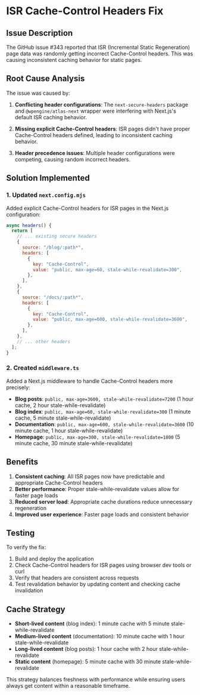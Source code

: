 # ISR Cache-Control Headers Fix

## Issue Description

The GitHub issue #343 reported that ISR (Incremental Static Regeneration) page data was randomly getting incorrect Cache-Control headers. This was causing inconsistent caching behavior for static pages.

## Root Cause Analysis

The issue was caused by:

1. **Conflicting header configurations**: The `next-secure-headers` package and `@wpengine/atlas-next` wrapper were interfering with Next.js's default ISR caching behavior.

2. **Missing explicit Cache-Control headers**: ISR pages didn't have proper Cache-Control headers defined, leading to inconsistent caching behavior.

3. **Header precedence issues**: Multiple header configurations were competing, causing random incorrect headers.

## Solution Implemented

### 1. Updated `next.config.mjs`

Added explicit Cache-Control headers for ISR pages in the Next.js configuration:

```javascript
async headers() {
  return [
    // ... existing secure headers
    {
      source: "/blog/:path*",
      headers: [
        {
          key: "Cache-Control",
          value: "public, max-age=60, stale-while-revalidate=300",
        },
      ],
    },
    {
      source: "/docs/:path*",
      headers: [
        {
          key: "Cache-Control",
          value: "public, max-age=600, stale-while-revalidate=3600",
        },
      ],
    },
    // ... other headers
  ];
}
```

### 2. Created `middleware.ts`

Added a Next.js middleware to handle Cache-Control headers more precisely:

- **Blog posts**: `public, max-age=3600, stale-while-revalidate=7200` (1 hour cache, 2 hour stale-while-revalidate)
- **Blog index**: `public, max-age=60, stale-while-revalidate=300` (1 minute cache, 5 minute stale-while-revalidate)
- **Documentation**: `public, max-age=600, stale-while-revalidate=3600` (10 minute cache, 1 hour stale-while-revalidate)
- **Homepage**: `public, max-age=300, stale-while-revalidate=1800` (5 minute cache, 30 minute stale-while-revalidate)

## Benefits

1. **Consistent caching**: All ISR pages now have predictable and appropriate Cache-Control headers
2. **Better performance**: Proper stale-while-revalidate values allow for faster page loads
3. **Reduced server load**: Appropriate cache durations reduce unnecessary regeneration
4. **Improved user experience**: Faster page loads and consistent behavior

## Testing

To verify the fix:

1. Build and deploy the application
2. Check Cache-Control headers for ISR pages using browser dev tools or curl
3. Verify that headers are consistent across requests
4. Test revalidation behavior by updating content and checking cache invalidation

## Cache Strategy

- **Short-lived content** (blog index): 1 minute cache with 5 minute stale-while-revalidate
- **Medium-lived content** (documentation): 10 minute cache with 1 hour stale-while-revalidate  
- **Long-lived content** (blog posts): 1 hour cache with 2 hour stale-while-revalidate
- **Static content** (homepage): 5 minute cache with 30 minute stale-while-revalidate

This strategy balances freshness with performance while ensuring users always get content within a reasonable timeframe.